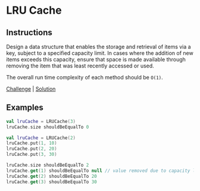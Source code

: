 # LRU Cache

## Instructions

Design a data structure that enables the storage and retrieval of items via a key, subject to a specified capacity
limit. In cases where the addition of new items exceeds this capacity, ensure that space is made available through
removing the item that was least recently accessed or used.

The overall run time complexity of each method should be `O(1)`.

[Challenge](Challenge.kt) | [Solution](Solution.kt)

## Examples

```kotlin
val lruCache = LRUCache(3)
lruCache.size shouldBeEqualTo 0
```

```kotlin
val lruCache = LRUCache(2)
lruCache.put(1, 10)
lruCache.put(2, 20)
lruCache.put(3, 30)

lruCache.size shouldBeEqualTo 2
lruCache.get(1) shouldBeEqualTo null // value removed due to capacity limit
lruCache.get(2) shouldBeEqualTo 20
lruCache.get(3) shouldBeEqualTo 30
```
